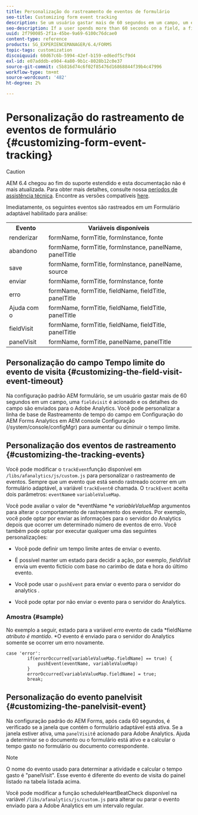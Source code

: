 ```yaml
---
title: Personalização do rastreamento de eventos de formulário
seo-title: Customizing form event tracking
description: Se um usuário gastar mais de 60 segundos em um campo, um evento de visita de campo é acionado e os detalhes do campo são enviados para a Adobe SiteCatalyst.
seo-description: If a user spends more than 60 seconds on a field, a fieldvisit event is triggered and the details of the field are sent to Adobe SiteCatalyst.
uuid: 2f790085-2f1a-45be-9a69-6100c76dcae0
content-type: reference
products: SG_EXPERIENCEMANAGER/6.4/FORMS
topic-tags: customization
discoiquuid: 60d67c6b-5994-42ef-b159-ed6edf5cf9d4
exl-id: e07adddb-e904-4a80-9b1c-8028b12c0e37
source-git-commit: c5b816d74c6f02f85476d16868844f39b4c47996
workflow-type: tm+mt
source-wordcount: '482'
ht-degree: 2%

---
```


# Personalização do rastreamento de eventos de formulário {#customizing-form-event-tracking}

>[!CAUTION]
>
>AEM 6.4 chegou ao fim do suporte estendido e esta documentação não é mais atualizada. Para obter mais detalhes, consulte nossa [períodos de assistência técnica](https://helpx.adobe.com/br/support/programs/eol-matrix.html). Encontre as versões compatíveis [here](https://experienceleague.adobe.com/docs/).

Imediatamente, os seguintes eventos são rastreados em um Formulário adaptável habilitado para análise:

<table> 
 <tbody> 
  <tr> 
   <th>Evento</th> 
   <th>Variáveis disponíveis</th> 
  </tr> 
  <tr> 
   <td>renderizar</td> 
   <td>formName, formTitle, formInstance, fonte</td> 
  </tr> 
  <tr> 
   <td>abandono</td> 
   <td>formName, formTitle, formInstance, panelName, panelTitle</td> 
  </tr> 
  <tr> 
   <td>save</td> 
   <td>formName, formTitle, formInstance, panelName, source</td> 
  </tr> 
  <tr> 
   <td>enviar</td> 
   <td>formName, formTitle, formInstance, fonte</td> 
  </tr> 
  <tr> 
   <td>erro</td> 
   <td>formName, formTitle, fieldName, fieldTitle, panelTitle</td> 
  </tr> 
  <tr> 
   <td>Ajuda com o </td> 
   <td>formName, formTitle, fieldName, fieldTitle, panelTitle</td> 
  </tr> 
  <tr> 
   <td>fieldVisit</td> 
   <td>formName, formTitle, fieldName, fieldTitle, panelTitle<br /> </td> 
  </tr> 
  <tr> 
   <td>panelVisit</td> 
   <td>formName, formTitle, panelName, panelTitle</td> 
  </tr> 
 </tbody> 
</table>

## Personalização do campo Tempo limite do evento de visita {#customizing-the-field-visit-event-timeout}

Na configuração padrão AEM formulário, se um usuário gastar mais de 60 segundos em um campo, uma `fieldvisit` é acionado e os detalhes do campo são enviados para o Adobe Analytics. Você pode personalizar a linha de base de Rastreamento de tempo do campo em Configuração do AEM Forms Analytics em AEM console Configuração (/system/console/configMgr) para aumentar ou diminuir o tempo limite.

## Personalização dos eventos de rastreamento {#customizing-the-tracking-events}

Você pode modificar o `trackEvent`função disponível em `/libs/afanalytics/js/custom.js` para personalizar o rastreamento de eventos. Sempre que um evento que está sendo rastreado ocorrer em um formulário adaptável, a variável `trackEvent`é chamada. O `trackEvent` aceita dois parâmetros: `eventName`e `variableValueMap`.

Você pode avaliar o valor de *eventName *e *variableValueMap* argumentos para alterar o comportamento de rastreamento dos eventos. Por exemplo, você pode optar por enviar as informações para o servidor do Analytics depois que ocorrer um determinado número de eventos de erro. Você também pode optar por executar qualquer uma das seguintes personalizações:

* Você pode definir um tempo limite antes de enviar o evento.
* É possível manter um estado para decidir a ação, por exemplo, *fieldVisit* envia um evento fictício com base no carimbo de data e hora do último evento.
* Você pode usar o `pushEvent` para enviar o evento para o servidor do analytics *.*

* Você pode optar por não enviar o evento para o servidor do Analytics.

### Amostra {#sample}

No exemplo a seguir, estado para a variável *erro* evento de cada *fieldName *atributo é mantido*. *O evento é enviado para o servidor do Analytics somente se ocorrer um erro novamente.

```
case 'error':
        if(errorOccurred[variableValueMap.fieldName] == true) {
            pushEvent(eventName, variableValueMap)
        }
        errorOccurred[variableValueMap.fieldName] = true;
        break;
```

## Personalização do evento panelvisit {#customizing-the-panelvisit-event}

Na configuração padrão do AEM Forms, após cada 60 segundos, é verificado se a janela que contém o formulário adaptável está ativa. Se a janela estiver ativa, uma `panelVisit`é acionado para Adobe Analytics. Ajuda a determinar se o documento ou o formulário está ativo e a calcular o tempo gasto no formulário ou documento correspondente.

>[!NOTE]
>
>O nome do evento usado para determinar a atividade e calcular o tempo gasto é &quot;panelVisit&quot;. Esse evento é diferente do evento de visita do painel listado na tabela listada acima.

Você pode modificar a função scheduleHeartBeatCheck disponível na variável `/libs/afanalytics/js/custom.js` para alterar ou parar o evento enviado para a Adobe Analytics em um intervalo regular.
